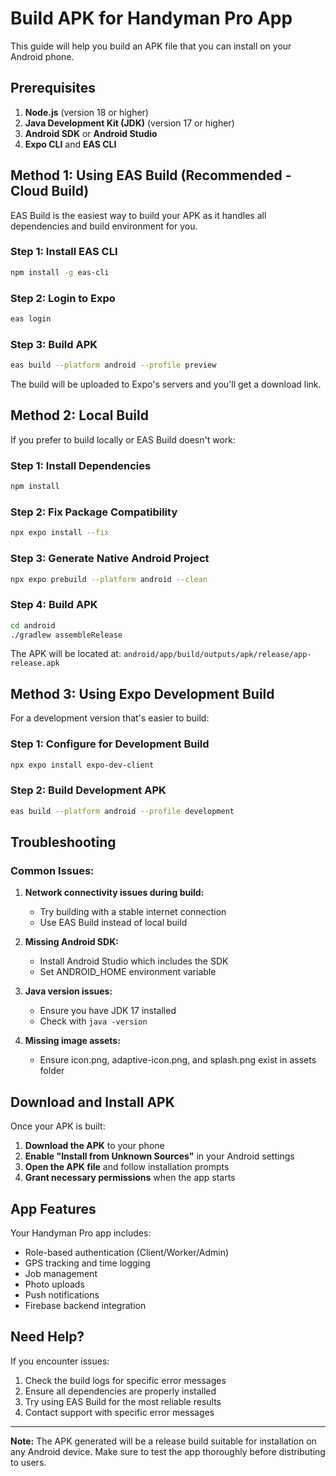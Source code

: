 # Build APK for Handyman Pro App

This guide will help you build an APK file that you can install on your Android phone.

## Prerequisites

1. **Node.js** (version 18 or higher)
2. **Java Development Kit (JDK)** (version 17 or higher)
3. **Android SDK** or **Android Studio**
4. **Expo CLI** and **EAS CLI**

## Method 1: Using EAS Build (Recommended - Cloud Build)

EAS Build is the easiest way to build your APK as it handles all dependencies and build environment for you.

### Step 1: Install EAS CLI
```bash
npm install -g eas-cli
```

### Step 2: Login to Expo
```bash
eas login
```

### Step 3: Build APK
```bash
eas build --platform android --profile preview
```

The build will be uploaded to Expo's servers and you'll get a download link.

## Method 2: Local Build

If you prefer to build locally or EAS Build doesn't work:

### Step 1: Install Dependencies
```bash
npm install
```

### Step 2: Fix Package Compatibility
```bash
npx expo install --fix
```

### Step 3: Generate Native Android Project
```bash
npx expo prebuild --platform android --clean
```

### Step 4: Build APK
```bash
cd android
./gradlew assembleRelease
```

The APK will be located at:
`android/app/build/outputs/apk/release/app-release.apk`

## Method 3: Using Expo Development Build

For a development version that's easier to build:

### Step 1: Configure for Development Build
```bash
npx expo install expo-dev-client
```

### Step 2: Build Development APK
```bash
eas build --platform android --profile development
```

## Troubleshooting

### Common Issues:

1. **Network connectivity issues during build:**
   - Try building with a stable internet connection
   - Use EAS Build instead of local build

2. **Missing Android SDK:**
   - Install Android Studio which includes the SDK
   - Set ANDROID_HOME environment variable

3. **Java version issues:**
   - Ensure you have JDK 17 installed
   - Check with `java -version`

4. **Missing image assets:**
   - Ensure icon.png, adaptive-icon.png, and splash.png exist in assets folder

## Download and Install APK

Once your APK is built:

1. **Download the APK** to your phone
2. **Enable "Install from Unknown Sources"** in your Android settings
3. **Open the APK file** and follow installation prompts
4. **Grant necessary permissions** when the app starts

## App Features

Your Handyman Pro app includes:
- Role-based authentication (Client/Worker/Admin)
- GPS tracking and time logging
- Job management
- Photo uploads
- Push notifications
- Firebase backend integration

## Need Help?

If you encounter issues:
1. Check the build logs for specific error messages
2. Ensure all dependencies are properly installed
3. Try using EAS Build for the most reliable results
4. Contact support with specific error messages

---

**Note:** The APK generated will be a release build suitable for installation on any Android device. Make sure to test the app thoroughly before distributing to users.
